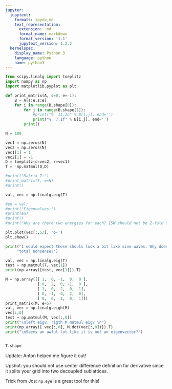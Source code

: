 ```yaml
---
jupyter:
  jupytext:
    formats: ipynb,md
    text_representation:
      extension: .md
      format_name: markdown
      format_version: '1.1'
      jupytext_version: 1.2.2
  kernelspec:
    display_name: Python 3
    language: python
    name: python3
---
```


```python
from scipy.linalg import toeplitz
import numpy as np
import matplotlib.pyplot as plt
```

```python
def print_matrix(A, s=0, e=-1):
    B = A[s:e,s:e]
    for i in range(B.shape[0]):
        for j in range(B.shape[1]):
            #print("%  11.2e" % B[i,j], end='')
            print("%  7.1f" % B[i,j], end='')
        print()
```

```python
N = 100

vec1 = np.zeros(N)
vec2 = np.zeros(N)
vec1[1] = 1
vec2[1] = -1
D = toeplitz(c=vec2, r=vec1)
T = -np.matmul(D,D)

#print("Matrix T:")
#print_matrix(T, e=N)
#print()

val, vec = np.linalg.eig(T)

#en = val;
#print("Eigenvalues:")
#print(en)
#print()
#print("Why are there two energies for each? ISW should not be 2-fold degenerate?")

plt.plot(vec[:,53], 'o-')
plt.show()

print("I would expect these shouls look a bit like sine waves. Why does this look like \n"
     "total nonsense?")
```

```python
val, vec = np.linalg.eig(T)
test = np.matmul(T, vec[1])
print(np.array([test, vec[1]]).T)
```

```python
M = np.array([[ 1,  0, -1,  0,  0 ], 
              [ 0,  2,  0, -1,  0 ], 
              [-1,  0,  2,  0, -1], 
              [ 0, -1,  0,  2,  0], 
              [ 0,  0, -1,  0,  1]])
print_matrix(M, e=5)
val, vec = np.linalg.eigh(M)
vec[:,0]
test = np.matmul(M, vec[:,0])
print("\nleft eigv, rigth M matmul eigv \n")
print(np.array([ vec[:,0], M.dot(vec[:,0])]).T)
print("\nSeems an awful lot like it is not an eigenvector?")
```

```python

```

```python
T.shape
```

Update: Anton helped me figure it out!

Upshot: you should not use center difference definition for derivative since it splits your grid into two decoupled sublattices. 

Trick from Jos: `np.eye` is a great tool for this!
